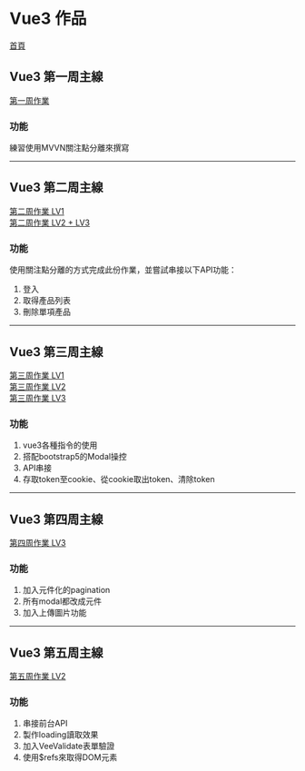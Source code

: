 # Vue3 作品
<a href="https://larrywithmanpower.github.io/vue3-mainProject/">首頁</a>

## Vue3 第一周主線
<a href="https://larrywithmanpower.github.io/vue3-mainProject/week1/index.html">第一周作業</a>

### 功能
練習使用MVVN關注點分離來撰寫

<hr>

## Vue3 第二周主線
<a href="https://larrywithmanpower.github.io/vue3-mainProject/week2/LV1/">第二周作業 LV1</a><br>
<a href="https://larrywithmanpower.github.io/vue3-mainProject/week2/LV2/">第二周作業 LV2 + LV3</a>

### 功能

使用關注點分離的方式完成此份作業，並嘗試串接以下API功能：
1. 登入
2. 取得產品列表
3. 刪除單項產品

<hr>

## Vue3 第三周主線

<a href="https://larrywithmanpower.github.io/vue3-mainProject/week3/LV1/index.html">第三周作業 LV1</a><br>
<a href="https://larrywithmanpower.github.io/vue3-mainProject/week3/LV2/index.html">第三周作業 LV2</a><br>
<a href="https://larrywithmanpower.github.io/vue3-mainProject/week3/LV3/index.html">第三周作業 LV3</a>

### 功能
1. vue3各種指令的使用
2. 搭配bootstrap5的Modal操控
3. API串接
4. 存取token至cookie、從cookie取出token、清除token

<hr>

## Vue3 第四周主線

<a href="https://larrywithmanpower.github.io/vue3-mainProject/week4/index.html">第四周作業 LV3</a>

### 功能
1. 加入元件化的pagination
2. 所有modal都改成元件
3. 加入上傳圖片功能

<hr>

## Vue3 第五周主線

<a href="https://larrywithmanpower.github.io/vue3-mainProject/week5/index.html">第五周作業 LV2</a>

### 功能
1. 串接前台API
2. 製作loading讀取效果
3. 加入VeeValidate表單驗證
4. 使用$refs來取得DOM元素

